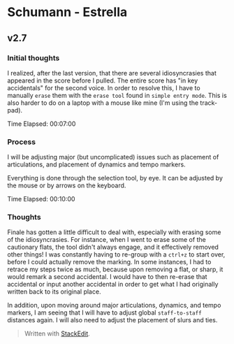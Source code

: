 # Schumann - Estrella
## v2.7
### Initial thoughts
I realized, after the last version, that there are several idiosyncrasies that appeared in the score before I pulled. The entire score has "in key accidentals" for the second voice. In order to resolve this, I have to manually `erase` them with the `erase tool` found in `simple entry mode`. This is also harder to do on a laptop with a mouse like mine (I'm using the track-pad).

Time Elapsed: 00:07:00

### Process

I will be adjusting major (but uncomplicated) issues such as placement of articulations, and placement of dynamics and tempo markers.

Everything is done through the selection tool, by eye. It can be adjusted by the mouse or by arrows on the keyboard.

Time Elapsed: 00:10:00

### Thoughts
Finale has gotten a little difficult to deal with, especially with erasing some of the idiosyncrasies. For instance, when I went to erase some of the cautionary flats, the tool didn't always engage, and it effectively removed other things! I was constantly having to re-group with a `ctrl+z` to start over, before I could actually remove the marking. In some instances, I had to retrace my steps twice as much, because upon removing a flat, or sharp, it would remark a second accidental. I would have to then re-erase that accidental or input another accidental in order to get what I had originally written back to its original place.

In addition, upon moving around major articulations, dynamics, and tempo markers, I am seeing that I will have to adjust global `staff-to-staff` distances again. I will also need to adjust the placement of slurs and ties.


> Written with [StackEdit](https://stackedit.io/).
